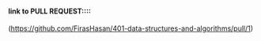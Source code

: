 #### link to PULL REQUEST::::
(https://github.com/FirasHasan/401-data-structures-and-algorithms/pull/1)